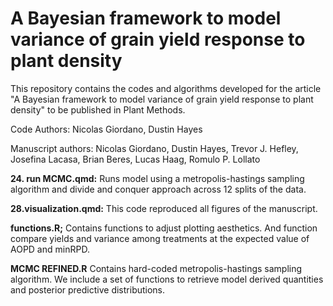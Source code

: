 # A Bayesian framework to model variance of grain yield response to plant density
 
This repository contains the codes and algorithms developed for the article "A Bayesian framework to model variance of grain yield response to plant density"  to be published in Plant Methods.

Code Authors:
Nicolas Giordano, Dustin Hayes

Manuscript authors:
Nicolas Giordano, Dustin Hayes, Trevor J. Hefley, Josefina Lacasa, Brian Beres, Lucas Haag, Romulo P. Lollato


**24. run MCMC.qmd:** Runs model using a metropolis-hastings sampling algorithm and divide and conquer approach across 12 splits of the data.

**28.visualization.qmd:** This code reproduced all figures of the manuscript.

**functions.R;** Contains functions to adjust plotting aesthetics. And function compare yields and variance among treatments at the expected value of AOPD and minRPD.

**MCMC REFINED.R** Contains hard-coded metropolis-hastings sampling algorithm. We include a set of functions to retrieve model derived quantities and posterior predictive distributions. 
